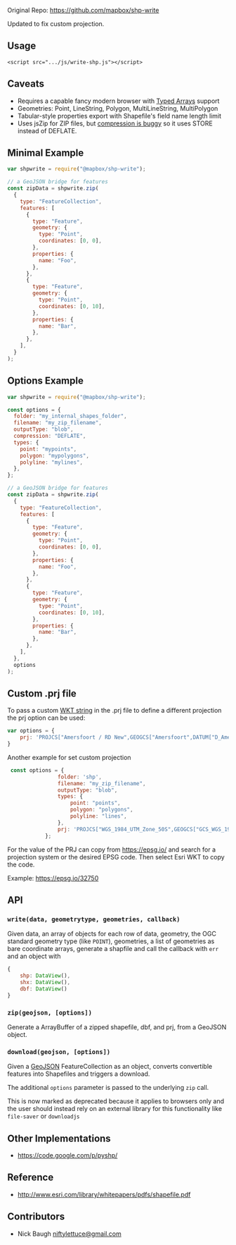Original Repo: https://github.com/mapbox/shp-write

Updated to fix custom projection.

## Usage

    <script src=".../js/write-shp.js"></script>

## Caveats

- Requires a capable fancy modern browser with [Typed Arrays](http://caniuse.com/#feat=typedarrays)
  support
- Geometries: Point, LineString, Polygon, MultiLineString, MultiPolygon
- Tabular-style properties export with Shapefile's field name length limit
- Uses jsZip for ZIP files, but [compression is buggy](https://github.com/Stuk/jszip/issues/53) so it uses STORE instead of DEFLATE.

## Minimal Example

```js
var shpwrite = require("@mapbox/shp-write");

// a GeoJSON bridge for features
const zipData = shpwrite.zip(
  {
    type: "FeatureCollection",
    features: [
      {
        type: "Feature",
        geometry: {
          type: "Point",
          coordinates: [0, 0],
        },
        properties: {
          name: "Foo",
        },
      },
      {
        type: "Feature",
        geometry: {
          type: "Point",
          coordinates: [0, 10],
        },
        properties: {
          name: "Bar",
        },
      },
    ],
  }
);

```

## Options Example

```js
var shpwrite = require("@mapbox/shp-write");

const options = {
  folder: "my_internal_shapes_folder",
  filename: "my_zip_filename",
  outputType: "blob",
  compression: "DEFLATE",
  types: {
    point: "mypoints",
    polygon: "mypolygons",
    polyline: "mylines",
  },
};

// a GeoJSON bridge for features
const zipData = shpwrite.zip(
  {
    type: "FeatureCollection",
    features: [
      {
        type: "Feature",
        geometry: {
          type: "Point",
          coordinates: [0, 0],
        },
        properties: {
          name: "Foo",
        },
      },
      {
        type: "Feature",
        geometry: {
          type: "Point",
          coordinates: [0, 10],
        },
        properties: {
          name: "Bar",
        },
      },
    ],
  },
  options
);
```

## Custom .prj file
To pass a custom [WKT string](http://www.opengeospatial.org/standards/wkt-crs) in the .prj file to define a different projection the prj option can be used:

```js
var options = {
    prj: 'PROJCS["Amersfoort / RD New",GEOGCS["Amersfoort",DATUM["D_Amersfoort",SPHEROID["Bessel_1841",6377397.155,299.1528128]],PRIMEM["Greenwich",0],UNIT["Degree",0.017453292519943295]],PROJECTION["Stereographic_North_Pole"],PARAMETER["standard_parallel_1",52.15616055555555],PARAMETER["central_meridian",5.38763888888889],PARAMETER["scale_factor",0.9999079],PARAMETER["false_easting",155000],PARAMETER["false_northing",463000],UNIT["Meter",1]]'
}
```

Another example for set custom projection

```js
 const options = {
                folder: 'shp',
                filename: "my_zip_filename",
                outputType: "blob",
                types: {
                    point: "points",
                    polygon: "polygons",
                    polyline: "lines",
                },
                prj: 'PROJCS["WGS_1984_UTM_Zone_50S",GEOGCS["GCS_WGS_1984",DATUM["D_WGS_1984",SPHEROID["WGS_1984",6378137.0,298.257223563]],PRIMEM["Greenwich",0.0],UNIT["Degree",0.0174532925199433]],PROJECTION["Transverse_Mercator"],PARAMETER["False_Easting",500000.0],PARAMETER["False_Northing",10000000.0],PARAMETER["Central_Meridian",117.0],PARAMETER["Scale_Factor",0.9996],PARAMETER["Latitude_Of_Origin",0.0],UNIT["Meter",1.0]]',
            };
```
For the value of the PRJ can copy from https://epsg.io/ and search for a projection system or the desired EPSG code. Then select Esri WKT to copy the code.

Example: https://epsg.io/32750


## API
### `write(data, geometrytype, geometries, callback)`

Given data, an array of objects for each row of data, geometry, the OGC standard
geometry type (like `POINT`), geometries, a list of geometries as bare coordinate
arrays, generate a shapfile and call the callback with `err` and an object with

```js
{
    shp: DataView(),
    shx: DataView(),
    dbf: DataView()
}
```

### `zip(geojson, [options])`

Generate a ArrayBuffer of a zipped shapefile, dbf, and prj, from a GeoJSON
object.

### `download(geojson, [options])`

Given a [GeoJSON](http://geojson.org/) FeatureCollection as an object,
converts convertible features into Shapefiles and triggers a download. 

The additional `options` parameter is passed to the underlying `zip` call. 

This is now marked as deprecated because it applies to browsers only and the
user should instead rely on an external library for this functionality like
`file-saver` or `downloadjs`

## Other Implementations

- https://code.google.com/p/pyshp/

## Reference

- http://www.esri.com/library/whitepapers/pdfs/shapefile.pdf

## Contributors

- Nick Baugh <niftylettuce@gmail.com>

